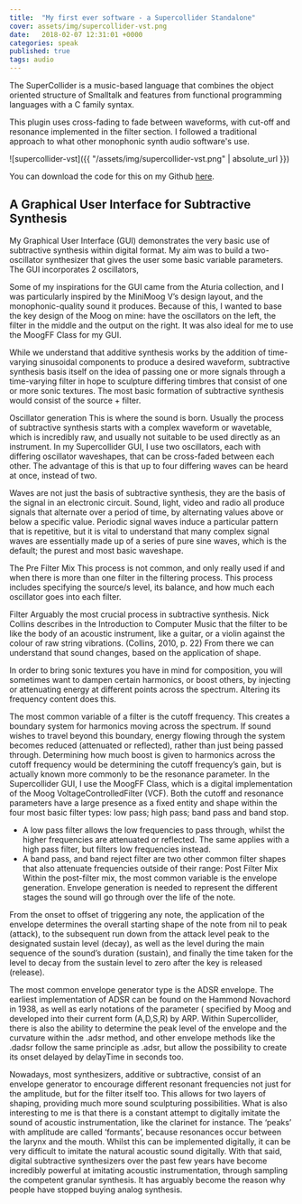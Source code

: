 ```yaml
---
title:  "My first ever software - a Supercollider Standalone"
cover: assets/img/supercollider-vst.png
date:   2018-02-07 12:31:01 +0000
categories: speak
published: true
tags: audio
---
```


The SuperCollider is a music-based language that combines the object oriented structure of Smalltalk and features from functional programming languages with a C family syntax.

This plugin uses cross-fading to fade between waveforms, with cut-off and resonance implemented in the filter section. I followed a traditional approach to what other monophonic synth audio software's use.

![supercollider-vst]({{ "/assets/img/supercollider-vst.png" | absolute_url }})

You can download the code for this on my Github [here](https://github.com/williamdunstanmorris/vst_gui).


## A Graphical User Interface for Subtractive Synthesis

My Graphical User Interface (GUI) demonstrates the very basic use of subtractive synthesis within digital format. My aim was to build a two-oscillator synthesizer that gives the user some basic variable parameters. The GUI incorporates 2 oscillators,

Some of my inspirations for the GUI came from the Aturia collection, and I was particularly inspired by the MiniMoog V’s design layout, and the monophonic-quality sound it produces. Because of this, I wanted to base the key design of the Moog on mine: have the oscillators on the left, the filter in the middle and the output on the right. It was also ideal for me to use the MoogFF Class for my GUI.

While we understand that additive synthesis works by the addition of time-varying sinusoidal components to produce a desired waveform, subtractive synthesis basis itself on the idea of passing one or more signals through a time-varying filter in hope to sculpture differing timbres that consist of one or more sonic textures. The most basic formation of subtractive synthesis would consist of the source + filter.

Oscillator generation This is where the sound is born. Usually the process of subtractive synthesis starts with a complex waveform or wavetable, which is incredibly raw, and usually not suitable to be used directly as an instrument. In my Supercollider GUI, I use two oscillators, each with differing oscillator waveshapes, that can be cross-faded between each other. The advantage of this is that up to four differing waves can be heard at once, instead of two.

Waves are not just the basis of subtractive synthesis, they are the basis of the signal in an electronic circuit. Sound, light, video and radio all produce signals that alternate over a period of time, by alternating values above or below a specific value. Periodic signal waves induce a particular pattern that is repetitive, but it is vital to understand that many complex signal waves are essentially made up of a series of pure sine waves, which is the default; the purest and most basic waveshape.

The Pre Filter Mix This process is not common, and only really used if and when there is more than one filter in the filtering process. This process includes specifying the source/s level, its balance, and how much each oscillator goes into each filter.

Filter Arguably the most crucial process in subtractive synthesis. Nick Collins describes in the Introduction to Computer Music that the filter to be like the body of an acoustic instrument, like a guitar, or a violin against the colour of raw string vibrations. (Collins, 2010, p. 22) From there we can understand that sound changes, based on the application of shape.

In order to bring sonic textures you have in mind for composition, you will sometimes want to dampen certain harmonics, or boost others, by injecting or attenuating energy at different points across the spectrum. Altering its frequency content does this.

The most common variable of a filter is the cutoff frequency. This creates a boundary system for harmonics moving across the spectrum. If sound wishes to travel beyond this boundary, energy flowing through the system becomes reduced (attenuated or reflected), rather than just being passed through. Determining how much boost is given to harmonics across the cutoff frequency would be determining the cutoff frequency’s gain, but is actually known more commonly to be the resonance parameter. In the Supercollider GUI, I use the MoogFF Class, which is a digital implementation of the Moog VoltageControlledFilter (VCF). Both the cutoff and resonance parameters have a large presence as a fixed entity and shape within the four most basic filter types: low pass; high pass; band pass and band stop.

-	A low pass filter allows the low frequencies to pass through, whilst the higher frequencies are attenuated or reflected. The same applies with a high pass filter, but filters low frequencies instead.
-	A band pass, and band reject filter are two other common filter shapes that also attenuate frequencies outside of their range:
     Post Filter Mix Within the post-filter mix, the most common variable is the envelope generation. Envelope generation is needed to represent the different stages the sound will go through over the life of the note.

From the onset to offset of triggering any note, the application of the envelope determines the overall starting shape of the note from nil to peak (attack), to the subsequent run down from the attack level peak to the designated sustain level (decay), as well as the level during the main sequence of the sound’s duration (sustain), and finally the time taken for the level to decay from the sustain level to zero after the key is released (release).

The most common envelope generator type is the ADSR envelope. The earliest implementation of ADSR can be found on the Hammond Novachord in 1938, as well as early notations of the parameter ( specified by Moog and developed into their current form (A,D,S,R) by ARP. Within Supercollider, there is also the ability to determine the peak level of the envelope and the curvature within the .adsr method, and other envelope methods like the .dadsr follow the same principle as .adsr, but allow the possibility to create its onset delayed by delayTime in seconds too.

Nowadays, most synthesizers, additive or subtractive, consist of an envelope generator to encourage different resonant frequencies not just for the amplitude, but for the filter itself too. This allows for two layers of shaping, providing much more sound sculpturing possibilities. What is also interesting to me is that there is a constant attempt to digitally imitate the sound of acoustic instrumentation, like the clarinet for instance. The ‘peaks’ with amplitude are called ‘formants’, because resonances occur between the larynx and the mouth. Whilst this can be implemented digitally, it can be very difficult to imitate the natural acoustic sound digitally. With that said, digital subtractive synthesizers over the past few years have become incredibly powerful at imitating acoustic instrumentation, through sampling the competent granular synthesis. It has arguably become the reason why people have stopped buying analog synthesis.
